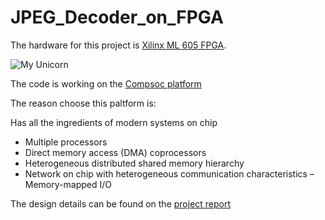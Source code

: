 # JPEG_Decoder_on_FPGA

The hardware for this project is [Xilinx ML 605 FPGA](http://www.xilinx.com/publications/prod_mktg/ml605_product_brief.pdf).

![My Unicorn](http://www.xilinx.com/Image/40398-10_201309120145451346.jpg)

The code is working on the [Compsoc platform](http://compsoc.eu/)

The reason choose this paltform is:

Has all the ingredients of modern systems on chip
- Multiple processors
- Direct memory access (DMA) coprocessors
- Heterogeneous distributed shared memory hierarchy
- Network on chip with heterogeneous communication characteristics – Memory-mapped I/O

The design details can be found on the [project report](https://github.com/Delan90/JPEG_Decoder_on_FPGA/blob/master/5KK03%20-%20Group%201%20-%20Final%20Report.pdf)
